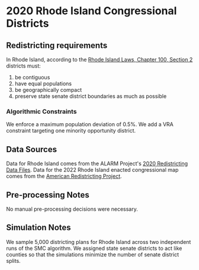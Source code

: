 # 2020 Rhode Island Congressional Districts

## Redistricting requirements
In Rhode Island, according to the [Rhode Island Laws, Chapter 100, Section 2](http://webserver.rilin.state.ri.us/PublicLaws/law11/law11100.htm) districts must:

1. be contiguous
2. have equal populations
3. be geographically compact
4. preserve state senate district boundaries as much as possible


### Algorithmic Constraints
We enforce a maximum population deviation of 0.5%.
We add a VRA constraint targeting one minority opportunity district.

## Data Sources
Data for Rhode Island comes from the ALARM Project's [2020 Redistricting Data Files](https://alarm-redist.github.io/posts/2021-08-10-census-2020/). Data for the 2022 Rhode Island enacted congressional map comes from the [American Redistricting Project](https://thearp.org/state/rhode-island/).

## Pre-processing Notes
No manual pre-processing decisions were necessary.

## Simulation Notes
We sample 5,000 districting plans for Rhode Island across two independent runs of the SMC algorithm.
We assigned state senate districts to act like counties so that the simulations minimize the number of senate district splits.
